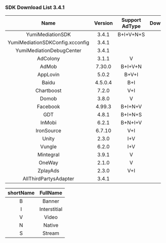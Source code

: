 ### SDK Download List 3.4.1
 
|    Name     | Version  | Support AdType | DownloadLink | Note |
| :---------: | :------: | :------------: | :----------: | :--: |
|    YumiMediationSDK    |  3.4.1  |    B+I+V+N+S     |   [link](http://adsdk.yumimobi.com/iOS/Archived/3.4.1/YumiMediationSDK-iOS.tar.bz2)   |      |
|        YumiMediationSDKConfig.xcconfig        |  3.4.1  |                | [link](https://adsdk.yumimobi.com/iOS/Archived/YumiMediationSDKConfig.xcconfig) |      |
|    YumiMediationDebugCenter    |  3.4.1  |         |   [link](http://adsdk.yumimobi.com/iOS/Archived/3.4.1/YumiMediationDebugCenter-iOS.tar.bz2)   |      |
|    AdColony    |  3.1.1  |   V      |   [link](http://adsdk.yumimobi.com/iOS/Archived/3.4.1/YumiMediationAdColony.tar.bz2)   |      |
|    AdMob    |  7.30.0  |   B+I+V+N      |   [link](http://adsdk.yumimobi.com/iOS/Archived/3.4.1/YumiMediationAdMob.tar.bz2)   |      |
|    AppLovin    |  5.0.2  |   B+V+I      |   [link](http://adsdk.yumimobi.com/iOS/Archived/3.4.1/YumiMediationAppLovin.tar.bz2)   |      |
|    Baidu    |  4.5.0.4  |   B+I      |   [link](http://adsdk.yumimobi.com/iOS/Archived/3.4.1/YumiMediationBaidu.tar.bz2)   |      |
|    Chartboost    |  7.2.0  |   V+I      |   [link](http://adsdk.yumimobi.com/iOS/Archived/3.4.1/YumiMediationChartboost.tar.bz2)   |      |
|    Domob    |  3.8.0  |   V      |   [link](http://adsdk.yumimobi.com/iOS/Archived/3.4.1/YumiMediationDomob.tar.bz2)   |      |
|    Facebook    |  4.99.3  |   B+I+N+V      |   [link](http://adsdk.yumimobi.com/iOS/Archived/3.4.1/YumiMediationFacebook.tar.bz2)   |      |
|    GDT    |  4.8.1  |   B+I+N+S      |   [link](http://adsdk.yumimobi.com/iOS/Archived/3.4.1/YumiMediationGDT.tar.bz2)   |      |
|    InMobi    |  6.2.1  |   B+N+I+V      |   [link](http://adsdk.yumimobi.com/iOS/Archived/3.4.1/YumiMediationInMobi.tar.bz2)   |      |
|    IronSource    |  6.7.10  |   V+I      |   [link](http://adsdk.yumimobi.com/iOS/Archived/3.4.1/YumiMediationIronSource.tar.bz2)   |      |
|    Unity    |  2.3.0  |   I+V      |   [link](http://adsdk.yumimobi.com/iOS/Archived/3.4.1/YumiMediationUnity.tar.bz2)   |      |
|    Vungle    |  6.2.0  |   I+V      |   [link](http://adsdk.yumimobi.com/iOS/Archived/3.4.1/YumiMediationVungle.tar.bz2)   |      |
|    Mintegral    |  3.9.1  |   V      |   [link](http://adsdk.yumimobi.com/iOS/Archived/3.4.1/YumiMediationMintegral.tar.bz2)   |      |
|    OneWay    |  2.1.0  |   V      |   [link](http://adsdk.yumimobi.com/iOS/Archived/3.4.1/YumiMediationOneWay.tar.bz2)   |      |
|    ZplayAds    |  2.3.0  |   V+I      |   [link](http://adsdk.yumimobi.com/iOS/Archived/3.4.1/YumiMediationPlayableAds.tar.bz2)   |      |
|    AllThirdPartysAdapter    |  3.4.1  |         |   [link](http://adsdk.yumimobi.com/iOS/Archived/3.4.1/allThirdPartys.tar.bz2)   |      |
 
| shortName |   FullName   |
| :-------: | :----------: |
|     B     |    Banner    |
|     I     | Interstitial |
|     V     |    Video     |
|     N     |    Native    |
|     S     |    Stream    |
